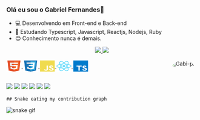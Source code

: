 ### Olá eu sou o Gabriel Fernandes👋 

- 💻 Desenvolvendo em Front-end e Back-end
- 🚀 Estudando Typescript, Javascript, Reactjs, Nodejs, Ruby
- 😊 Conhecimento nunca é demais.

<div align="center">
  <a href="https://www.linkedin.com/in/gabrielferlima/">
  <img height="180em" src="https://github-readme-stats.vercel.app/api?username=GabrielFerlima&show_icons=true&theme=merko&include_all_commits=true&count_private=true"/>
  <img height="180em" src="https://github-readme-stats.vercel.app/api/top-langs/?username=GabrielFerlima&layout=compact&langs_count=7&theme=merko"/>
</div>
  
  <div style="display: inline_block"><br>
     <img align="center" alt="Gabi-HTML" height="30" width="40" src="https://raw.githubusercontent.com/devicons/devicon/master/icons/html5/html5-original.svg">
    <img align="center" alt="Gabi-CSS" height="30" width="40" src="https://raw.githubusercontent.com/devicons/devicon/master/icons/css3/css3-original.svg">
  <img align="center" alt="Gabi-Js" height="30" width="40" src="https://raw.githubusercontent.com/devicons/devicon/master/icons/javascript/javascript-plain.svg">
     <img align="center" alt="Gabi-React" height="30" width="40" src="https://raw.githubusercontent.com/devicons/devicon/master/icons/react/react-original.svg">
  <img align="center" alt="Gabi-Ts" height="30" width="40" src="https://raw.githubusercontent.com/devicons/devicon/master/icons/typescript/typescript-plain.svg">
  <img align="right" alt="Gabi-pic" height="150" style="border-radius:50px;" src="https://www.proibidoler.com/wp-content/uploads/2020/07/critica-resenha-analise-rick-and-morty-3-1152x648.jpg">
</div>
  
  ##
  
  <div> 
  
  <a href="https://www.instagram.com/gabriel_ferlima/" target="_blank"><img src="https://img.shields.io/badge/-Instagram-%23E4405F?style=for-the-badge&logo=instagram&logoColor=white" target="_blank"></a>
 	<a href="https://www.twitch.tv/bocadeveia" target="_blank"><img src="https://img.shields.io/badge/Twitch-9146FF?style=for-the-badge&logo=twitch&logoColor=white" target="_blank"></a>
 <a href="https://discord.gg/bMWM2BDjwu" target="_blank"><img src="https://img.shields.io/badge/Discord-7289DA?style=for-the-badge&logo=discord&logoColor=white" target="_blank"></a> 
  <a href = "mailto:Gabriel_fernandes1995@hotmail.com"><img src="https://img.shields.io/badge/-Gmail-%23333?style=for-the-badge&logo=gmail&logoColor=white" target="_blank"></a>
  <a href="https://www.linkedin.com/in/gabrielferlima/" target="_blank"><img src="https://img.shields.io/badge/-LinkedIn-%230077B5?style=for-the-badge&logo=linkedin&logoColor=white" target="_blank"></a> 
 <a href="https://www.tiktok.com/@gabrielferlima" target="_blank"><img src="https://img.shields.io/badge/TikTok-000000?style=for-the-badge&logo=tiktok&logoColor=white" target="_blank"></a> 

    ## Snake eating my contribution graph

 ![snake gif](https://github.com/GabrielFerlima/GabrielFerlima/blob/output/github-contribution-grid-snake.gif)

 
</div>

